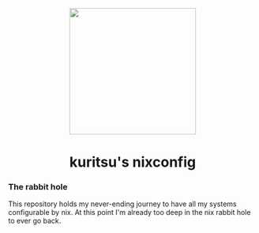 <div align="center">
<img src="https://nixos.org/favicon.svg" width="256px" height="256px"/>
<br>
<h1>kuritsu's nixconfig</h1>
</div>

### The rabbit hole

This repository holds my never-ending journey to have all my systems configurable by nix. At this point I'm already too deep in the nix rabbit hole to ever go back.